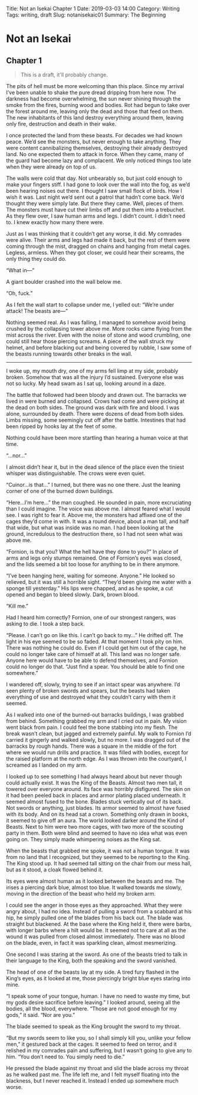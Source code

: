 Title: Not an Isekai Chapter 1
Date: 2019-03-03 14:00
Category: Writing
Tags: writing, draft
Slug: notanisekaic01
Summary: The Beginning

# Not an Isekai

## Chapter 1

> This is a draft, it'll probably change.

The pits of hell must be more welcoming than this place. Since my arrival I’ve been unable to shake the pure dread dripping from here now. The darkness had become overwhelming, the sun never shining through the smoke from the fires, burning wood and bodies.  Rot had begun to take over the forest around me, leaving only the dead and those that feed on them. The new inhabitants of this land destroy everything around them, leaving only fire, destruction and death in their wake.

 I once protected the land from these beasts. For decades we had known peace. We’d see the monsters, but never enough to take anything. They were content cannibalizing themselves, destroying their already destroyed land. No one expected them to attack in force. When they came, many of the guard had become lazy and complacent. We only noticed things too late when they were already on top of us. 

The walls were cold that day. Not unbearably so, but just cold enough to make your fingers stiff. I had gone to look over the wall into the fog, as we’d been hearing noises out there. I thought I saw small flock of birds. How I wish it was. Last night we’d sent out a patrol that hadn’t come back. We’d thought they were simply late. But there they came. Well, pieces of them. The monsters must have cut their limbs off and put them into a trebuchet. As they flew over, I saw human arms and legs. I didn’t count. I didn’t need to. I knew exactly how many there were. 

Just as I was thinking that it couldn’t get any worse, it did. My comrades were alive. Their arms and legs had made it back, but the rest of them were coming through the mist, dragged on chains and hanging from metal cages. Legless, armless. When they got closer, we could hear their screams, the only thing they could do. 

“What in—” 

A giant boulder crashed into the wall below me.

“Oh, fuck.” 

As I felt the wall start to collapse under me, I yelled out: “We’re under attack! The beasts are—”

Nothing seemed real. As I was falling, I managed to somehow avoid being crushed by the collapsing tower above me. More rocks came flying from the mist across the river. Even with the noise of stone and wood crumbling, one could still hear those piercing screams. A piece of the wall struck my helmet, and before blacking out and being covered by rubble, I saw some of the beasts running towards other breaks in the wall.  

---

I woke up, my mouth dry, one of my arms fell limp at my side, probably broken. Somehow that was all the injury I’d sustained. Everyone else was not so lucky. My head swam as I sat up, looking around in a daze.  

The battle that followed had been bloody and drawn out. The barracks we lived in were burned and collapsed. Crows had come and were picking at the dead on both sides. The ground was dark with fire and blood. I was alone, surrounded by death. There were dozens of dead from both sides. Limbs missing, some seemingly cut off after the battle. Intestines that had been ripped by hooks lay at the feet of some. 

Nothing could have been more startling than hearing a human voice at that time.

“…nor…”

I almost didn’t hear it, but in the dead silence of the place even the tiniest whisper was distinguishable. The crows were even quiet.

“Cuinor…is that…” I turned, but there was no one there. Just the leaning corner of one of the burned down buildings.

“Here…I’m here…” the man coughed. He sounded in pain, more excruciating than I could imagine. The voice was above me. I almost feared what I would see. I was right to fear it. Above me, the monsters had affixed one of the cages they’d come in with. It was a round device, about a man tall, and half that wide, but what was inside was no man.  I had been looking at the ground, incredulous to the destruction there, so I had not seen what was above me. 

“Fornion, is that you? What the hell have they done to you?” In place of arms and legs only stumps remained. One of Fornion’s eyes was closed, and the lids seemed a bit too loose for anything to be in there anymore. 

“I’ve been hanging here, waiting for someone. Anyone.” He looked so relieved, but it was still a horrible sight. “They’d been giving me water with a sponge till yesterday.” His lips were chapped, and as he spoke, a cut opened and began to bleed slowly. Dark, brown blood. 

“Kill me.”

Had I heard him correctly? Fornion, one of our strongest rangers, was asking to die. I took a step back.

“Please. I can’t go on like this. I can’t go back to my…” He drifted off. The light in his eye seemed to be so faded. At that moment I took pity on him. There was nothing he could do. Even if I could get him out of the cage, he could no longer take care of himself at all. This land was no longer safe. Anyone here would have to be able to defend themselves, and Fornion could no longer do that. “Just find a spear. You should be able to find one somewhere.”

I wandered off, slowly, trying to see if an intact spear was anywhere. I’d seen plenty of broken swords and spears, but the beasts had taken everything of use and destroyed what they couldn’t carry with them it seemed.

As I walked into one of the burned-out barracks buildings, I was grabbed from behind. Something grabbed my arm and I cried out in pain. My vision went black from pain. I could feel the bone stabbing into my flesh. The break wasn’t clean, but jagged and extremely painful. My walk to Fornion I’d carried it gingerly and walked slowly, but no more. I was dragged out of the barracks by rough hands. There was a square in the middle of the fort where we would run drills and practice. It was filled with bodies, except for the raised platform at the north edge. As I was thrown into the courtyard, I screamed as I landed on my arm.

I looked up to see something I had always heard about but never though could actually exist. It was the King of the Beasts. Almost two men tall, it towered over everyone around. Its face was horribly disfigured. The skin on it had been peeled back in places and armor plating placed underneath. It seemed almost fused to the bone. Blades stuck vertically out of its back. Not swords or anything, just blades. Its armor seemed to almost have fused with its body. And on its head sat a crown. Something only drawn in books, it seemed to give off an aura. The world looked darker around the Kind of Beasts. Next to him were two more cages, with two more of the scouting party in them. Both were blind and seemed to have no idea what was even going on. They simply made whimpering noises as the King sat. 

When the beasts that grabbed me spoke, it was not a human tongue. It was from no land that I recognized, but they seemed to be reporting to the King. The King stood up. It had seemed tall sitting on the chair from our mess hall, but as it stood, a cloak flowed behind it. 

Its eyes were almost human as it looked between the beasts and me. The irises a piercing dark blue, almost too blue. It walked towards me slowly, moving in the direction of the beast who held my broken arm. 

I could see the anger in those eyes as they approached. What they were angry about, I had no idea. Instead of pulling a sword from a scabbard at his hip, he simply pulled one of the blades from his back out. The blade was straight but blackened. At the base where the King held it, there were barbs, with longer barbs where a hilt would be. It seemed not to care at all as the wound it was pulled from closed almost immediately. There was no blood on the blade, even, in fact it was sparkling clean, almost mesmerizing. 

One second I was staring at the sword. As one of the beasts tried to talk in their language to the King, both the speaking and the sword vanished. 

The head of one of the beasts lay at my side. A tired fury flashed in the King’s eyes, as it looked at me, those piercingly bright blue eyes staring into mine.

“I speak some of your tongue, human. I have no need to waste my time, but my gods desire sacrifice before leaving.” I looked around, seeing all the bodies, all the blood, everywhere. “Those are not good enough for my gods,” it said. “Nor are you.” 

The blade seemed to speak as the King brought the sword to my throat.

“But my swords seem to like you, so I shall simply kill you, unlike your fellow men,” it gestured back at the cages. It seemed to feed on terror, and it relished in my comrades pain and suffering, but I wasn’t going to give any to him. “You don’t need to. You simply need to die.”

He pressed the blade against my throat and slid the blade across my throat as he walked past me. The life left me, and I felt myself floating into the blackness, but I never reached it. Instead I ended up somewhere much worse.
